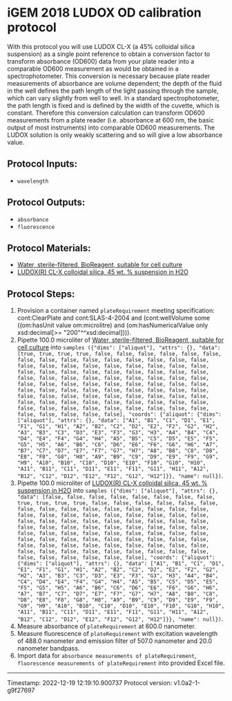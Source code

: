 # iGEM 2018 LUDOX OD calibration protocol


With this protocol you will use LUDOX CL-X (a 45% colloidal silica suspension) as a single point reference to
obtain a conversion factor to transform absorbance (OD600) data from your plate reader into a comparable
OD600 measurement as would be obtained in a spectrophotometer. This conversion is necessary because plate
reader measurements of absorbance are volume dependent; the depth of the fluid in the well defines the path
length of the light passing through the sample, which can vary slightly from well to well. In a standard
spectrophotometer, the path length is fixed and is defined by the width of the cuvette, which is constant.
Therefore this conversion calculation can transform OD600 measurements from a plate reader (i.e. absorbance
at 600 nm, the basic output of most instruments) into comparable OD600 measurements. The LUDOX solution
is only weakly scattering and so will give a low absorbance value.
        


## Protocol Inputs:
* `wavelength`


## Protocol Outputs:
* `absorbance`
* `fluorescence`


## Protocol Materials:
* [Water, sterile-filtered, BioReagent, suitable for cell culture](https://identifiers.org/pubchem.substance:24901740)
* [LUDOX(R) CL-X colloidal silica, 45 wt. % suspension in H2O](https://identifiers.org/pubchem.substance:24866361)


## Protocol Steps:
1. Provision a container named `plateRequirement` meeting specification: cont:ClearPlate and
 cont:SLAS-4-2004 and
 (cont:wellVolume some
    ((om:hasUnit value om:microlitre) and
     (om:hasNumericalValue only xsd:decimal[>= "200"^^xsd:decimal]))).
2. Pipette 100.0 microliter of [Water, sterile-filtered, BioReagent, suitable for cell culture](https://identifiers.org/pubchem.substance:24901740) into `samples ({"dims": ["aliquot"], "attrs": {}, "data": [true, true, true, true, false, false, false, false, false, false, false, false, false, false, false, false, false, false, false, false, false, false, false, false, false, false, false, false, false, false, false, false, false, false, false, false, false, false, false, false, false, false, false, false, false, false, false, false, false, false, false, false, false, false, false, false, false, false, false, false, false, false, false, false, false, false, false, false, false, false, false, false, false, false, false, false, false, false, false, false, false, false, false, false, false, false, false, false, false, false, false, false, false, false, false, false], "coords": {"aliquot": {"dims": ["aliquot"], "attrs": {}, "data": ["A1", "B1", "C1", "D1", "E1", "F1", "G1", "H1", "A2", "B2", "C2", "D2", "E2", "F2", "G2", "H2", "A3", "B3", "C3", "D3", "E3", "F3", "G3", "H3", "A4", "B4", "C4", "D4", "E4", "F4", "G4", "H4", "A5", "B5", "C5", "D5", "E5", "F5", "G5", "H5", "A6", "B6", "C6", "D6", "E6", "F6", "G6", "H6", "A7", "B7", "C7", "D7", "E7", "F7", "G7", "H7", "A8", "B8", "C8", "D8", "E8", "F8", "G8", "H8", "A9", "B9", "C9", "D9", "E9", "F9", "G9", "H9", "A10", "B10", "C10", "D10", "E10", "F10", "G10", "H10", "A11", "B11", "C11", "D11", "E11", "F11", "G11", "H11", "A12", "B12", "C12", "D12", "E12", "F12", "G12", "H12"]}}, "name": null})`.
3. Pipette 100.0 microliter of [LUDOX(R) CL-X colloidal silica, 45 wt. % suspension in H2O](https://identifiers.org/pubchem.substance:24866361) into `samples ({"dims": ["aliquot"], "attrs": {}, "data": [false, false, false, false, false, false, false, false, true, true, true, true, false, false, false, false, false, false, false, false, false, false, false, false, false, false, false, false, false, false, false, false, false, false, false, false, false, false, false, false, false, false, false, false, false, false, false, false, false, false, false, false, false, false, false, false, false, false, false, false, false, false, false, false, false, false, false, false, false, false, false, false, false, false, false, false, false, false, false, false, false, false, false, false, false, false, false, false, false, false, false, false, false, false, false, false], "coords": {"aliquot": {"dims": ["aliquot"], "attrs": {}, "data": ["A1", "B1", "C1", "D1", "E1", "F1", "G1", "H1", "A2", "B2", "C2", "D2", "E2", "F2", "G2", "H2", "A3", "B3", "C3", "D3", "E3", "F3", "G3", "H3", "A4", "B4", "C4", "D4", "E4", "F4", "G4", "H4", "A5", "B5", "C5", "D5", "E5", "F5", "G5", "H5", "A6", "B6", "C6", "D6", "E6", "F6", "G6", "H6", "A7", "B7", "C7", "D7", "E7", "F7", "G7", "H7", "A8", "B8", "C8", "D8", "E8", "F8", "G8", "H8", "A9", "B9", "C9", "D9", "E9", "F9", "G9", "H9", "A10", "B10", "C10", "D10", "E10", "F10", "G10", "H10", "A11", "B11", "C11", "D11", "E11", "F11", "G11", "H11", "A12", "B12", "C12", "D12", "E12", "F12", "G12", "H12"]}}, "name": null})`.
4. Measure absorbance of `plateRequirement` at 600.0 nanometer.
5. Measure fluorescence of `plateRequirement` with excitation wavelength of 488.0 nanometer and emission filter of 507.0 nanometer and 20.0 nanometer bandpass.
6. Import data for `absorbance measurements of plateRequirement`, `fluorescence measurements of plateRequirement` into provided Excel file.
---
Timestamp: 2022-12-19 12:19:10.900737
Protocol version: v1.0a2-1-g9f27697
